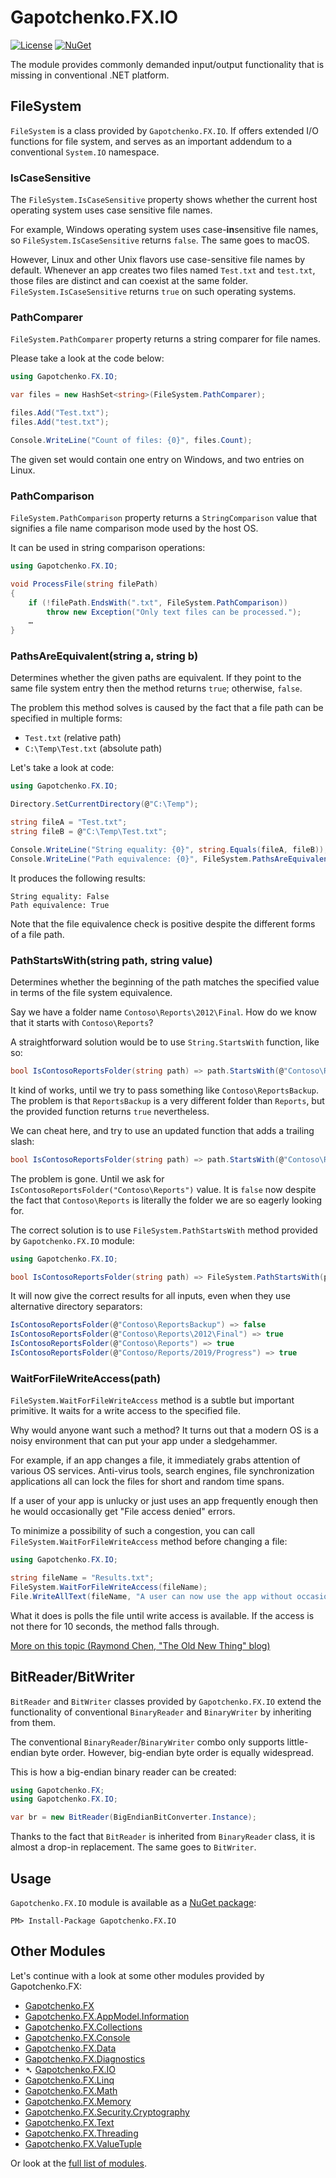 ﻿# Gapotchenko.FX.IO

[![License](https://img.shields.io/badge/license-MIT-green.svg)](../../LICENSE)
[![NuGet](https://img.shields.io/nuget/v/Gapotchenko.FX.IO.svg)](https://www.nuget.org/packages/Gapotchenko.FX.IO)

The module provides commonly demanded input/output functionality that is missing in conventional .NET platform.

## FileSystem

`FileSystem` is a class provided by `Gapotchenko.FX.IO`.
If offers extended I/O functions for file system,
and serves as an important addendum to a conventional `System.IO` namespace.

### IsCaseSensitive

The `FileSystem.IsCaseSensitive` property shows whether the current host operating system uses case sensitive file names.

For example, Windows operating system uses case-**in**sensitive file names,
so `FileSystem.IsCaseSensitive` returns `false`.
The same goes to macOS.

However, Linux and other Unix flavors use case-sensitive file names by default.
Whenever an app creates two files named `Test.txt` and `test.txt`,
those files are distinct and can coexist at the same folder.
`FileSystem.IsCaseSensitive` returns `true` on such operating systems.

### PathComparer

`FileSystem.PathComparer` property returns a string comparer for file names.

Please take a look at the code below:

``` csharp
using Gapotchenko.FX.IO;

var files = new HashSet<string>(FileSystem.PathComparer);

files.Add("Test.txt");
files.Add("test.txt");

Console.WriteLine("Count of files: {0}", files.Count);
```

The given set would contain one entry on Windows, and two entries on Linux.

### PathComparison

`FileSystem.PathComparison` property returns a `StringComparison` value that signifies a file name comparison mode used by the host OS.

It can be used in string comparison operations:

``` csharp
using Gapotchenko.FX.IO;

void ProcessFile(string filePath)
{
    if (!filePath.EndsWith(".txt", FileSystem.PathComparison))
        throw new Exception("Only text files can be processed.");
    …
}

```

### PathsAreEquivalent(string a, string b)

Determines whether the given paths are equivalent. If they point to the same file system entry then the method returns `true`; otherwise, `false`.

The problem this method solves is caused by the fact that a file path can be specified in multiple forms:
- `Test.txt` (relative path)
- `C:\Temp\Test.txt` (absolute path)

Let's take a look at code:

``` csharp
using Gapotchenko.FX.IO;

Directory.SetCurrentDirectory(@"C:\Temp");

string fileA = "Test.txt";
string fileB = @"C:\Temp\Test.txt";

Console.WriteLine("String equality: {0}", string.Equals(fileA, fileB));
Console.WriteLine("Path equivalence: {0}", FileSystem.PathsAreEquivalent(fileA, fileB));
```

It produces the following results:

```
String equality: False
Path equivalence: True
```

Note that the file equivalence check is positive despite the different forms of a file path.

### PathStartsWith(string path, string value)

Determines whether the beginning of the path matches the specified value in terms of the file system equivalence.

Say we have a folder name `Contoso\Reports\2012\Final`.
How do we know that it starts with `Contoso\Reports`?

A straightforward solution would be to use `String.StartsWith` function, like so:

``` csharp
bool IsContosoReportsFolder(string path) => path.StartsWith(@"Contoso\Reports");
```

It kind of works, until we try to pass something like `Contoso\ReportsBackup`.
The problem is that `ReportsBackup` is a very different folder than `Reports`, but the provided function returns `true` nevertheless.

We can cheat here, and try to use an updated function that adds a trailing slash:

``` csharp
bool IsContosoReportsFolder(string path) => path.StartsWith(@"Contoso\Reports\");
```

The problem is gone.
Until we ask for `IsContosoReportsFolder("Contoso\Reports")` value.
It is `false` now despite the fact that `Contoso\Reports` is literally the folder we are so eagerly looking for.

The correct solution is to use `FileSystem.PathStartsWith` method provided by `Gapotchenko.FX.IO` module:

``` csharp
using Gapotchenko.FX.IO;

bool IsContosoReportsFolder(string path) => FileSystem.PathStartsWith(path, @"Contoso\Reports");
```

It will now give the correct results for all inputs, even when they use alternative directory separators:

``` csharp
IsContosoReportsFolder(@"Contoso\ReportsBackup") => false
IsContosoReportsFolder(@"Contoso\Reports\2012\Final") => true
IsContosoReportsFolder(@"Contoso\Reports") => true
IsContosoReportsFolder(@"Contoso/Reports/2019/Progress") => true
```

### WaitForFileWriteAccess(path)

`FileSystem.WaitForFileWriteAccess` method is a subtle but important primitive. It waits for a write access to the specified file.

Why would anyone want such a method?
It turns out that a modern OS is a noisy environment that can put your app under a sledgehammer.

For example, if an app changes a file, it immediately grabs attention of various OS services.
Anti-virus tools, search engines, file synchronization applications all can lock the files for short and random time spans.

If a user of your app is unlucky or just uses an app frequently enough then he would occasionally get "File access denied" errors.

To minimize a possibility of such a congestion, you can call `FileSystem.WaitForFileWriteAccess` method before changing a file:

``` csharp
using Gapotchenko.FX.IO;

string fileName = "Results.txt";
FileSystem.WaitForFileWriteAccess(fileName);
File.WriteAllText(fileName, "A user can now use the app without occasional 'File access denied' errors.");
```

What it does is polls the file until write access is available.
If the access is not there for 10 seconds, the method falls through.

[More on this topic (Raymond Chen, "The Old New Thing" blog)](https://devblogs.microsoft.com/oldnewthing/?p=6663)

## BitReader/BitWriter

`BitReader` and `BitWriter` classes provided by `Gapotchenko.FX.IO` extend the functionality of conventional `BinaryReader` and `BinaryWriter` by inheriting from them.

The conventional `BinaryReader`/`BinaryWriter` combo only supports little-endian byte order.
However, big-endian byte order is equally widespread.

This is how a big-endian binary reader can be created:

``` csharp
using Gapotchenko.FX;
using Gapotchenko.FX.IO;

var br = new BitReader(BigEndianBitConverter.Instance);
```

Thanks to the fact that `BitReader` is inherited from `BinaryReader` class, it is almost a drop-in replacement.
The same goes to `BitWriter`.

## Usage

`Gapotchenko.FX.IO` module is available as a [NuGet package](https://nuget.org/packages/Gapotchenko.FX.IO):

```
PM> Install-Package Gapotchenko.FX.IO
```

## Other Modules

Let's continue with a look at some other modules provided by Gapotchenko.FX:

- [Gapotchenko.FX](../Gapotchenko.FX)
- [Gapotchenko.FX.AppModel.Information](../Gapotchenko.FX.AppModel.Information)
- [Gapotchenko.FX.Collections](../Gapotchenko.FX.Collections)
- [Gapotchenko.FX.Console](../Gapotchenko.FX.Console)
- [Gapotchenko.FX.Data](../Data/Encoding/Gapotchenko.FX.Data.Encoding)
- [Gapotchenko.FX.Diagnostics](../Gapotchenko.FX.Diagnostics.CommandLine)
- &#x27B4; [Gapotchenko.FX.IO](../Gapotchenko.FX.IO)
- [Gapotchenko.FX.Linq](../Gapotchenko.FX.Linq)
- [Gapotchenko.FX.Math](../Gapotchenko.FX.Math)
- [Gapotchenko.FX.Memory](../Gapotchenko.FX.Memory)
- [Gapotchenko.FX.Security.Cryptography](../Gapotchenko.FX.Security.Cryptography)
- [Gapotchenko.FX.Text](../Gapotchenko.FX.Text)
- [Gapotchenko.FX.Threading](../Gapotchenko.FX.Threading)
- [Gapotchenko.FX.ValueTuple](../Gapotchenko.FX.ValueTuple)

Or look at the [full list of modules](..#available-modules).
